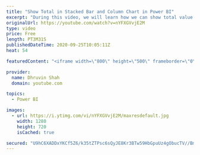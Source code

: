 ```yaml
---
title: "Show Total in Stacked Bar and Column Chart in Power BI"
excerpt: "During this video, we will learn how we can show total value in a stacked bar chart and stacked column chart in Power BI. Earlier to show the total value in stacked bar chart and column chart we need to use some alternative approach. Now, with this new Power BI update, you can easily show Total by turn"
originalUrl: https://youtube.com/watch?v=nYFXGVvjE2M
type: video
price: Free
length: PT3M31S
publishedDateTime: 2020-09-25T10:05:11Z
heat: 54

featuredContent: "<iframe width=\"800\" height=\"500\" frameborder=\"0\" src=\"https://www.youtube.com/embed/nYFXGVvjE2M\" allow=\"accelerometer; autoplay; encrypted-media; gyroscope; picture-in-picture\" allowfullscreen></iframe>"

provider:
  name: Dhruvin Shah
  domain: youtube.com

topics:
  - Power BI

images:
  - url: https://i.ytimg.com/vi/nYFXGVvjE2M/maxresdefault.jpg
    width: 1280
    height: 720
    isCached: true

secured: "U9hC6XADDxYKCf5Z6/k35tZTPsc6sQyJE8Kr3BTw59HbGpuUz4gObucTV//BmfIBF//jKg3ILOZxbgATJ+d50o0PL0Zhqd6CsYHxxCB4V2qwEqXqEG4szhAILTzDWbZM1gqZYRksK+7p7m1Z/uA8AkjcI9QGlLKfDFkK8PPxU6bVBcEThNL5ROkEKbcubx4/WUuljeaoOXhsqKuZfMCImmc8pTHcbzRw+y9SflTFFqnHerjm1Yyg0KFvC+Uj7S8tgMEbf678mQb582r1xYZjQdF6z7N/QG1qizcn2pesyqSRuqwJDQeSFuYeQaNsre9AWle3+dkzFaaBq/JOm1l/PpgddiFseIwoOIlvyJSEyW+v66AsGEHYn9drwjXElxVVVqtswQwq9rxOL0ieHsOZDFdLHeEpzzi+9bQKjuVko7w=;QHZmpa3jJFQIDBjPqeCQqA=="
---
```


